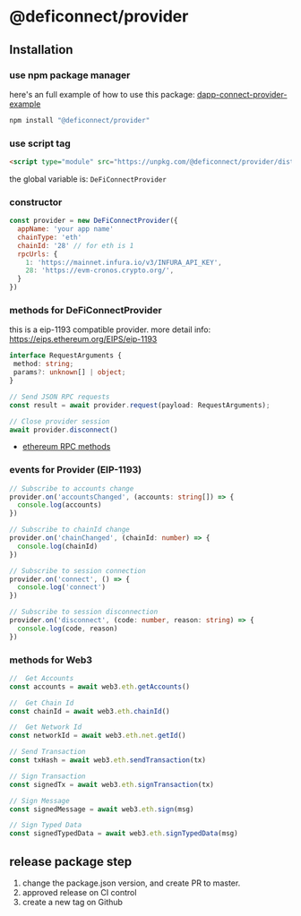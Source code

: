 # @deficonnect/provider

## Installation

### use npm package manager

here's an full example of how to use this package: [dapp-connect-provider-example](../../examples/dapp-connect-provider-example/DefiConnector.ts)

```bash
npm install "@deficonnect/provider"
```

### use script tag

```html
<script type="module" src="https://unpkg.com/@deficonnect/provider/dist/index.umd.js"></script>
```

the global variable is: `DeFiConnectProvider`

### constructor

```javascript
const provider = new DeFiConnectProvider({
  appName: 'your app name'
  chainType: 'eth'
  chainId: '28' // for eth is 1
  rpcUrls: {
    1: 'https://mainnet.infura.io/v3/INFURA_API_KEY',
    28: 'https://evm-cronos.crypto.org/',
  }
})
```

### methods for DeFiConnectProvider

this is a eip-1193 compatible provider.
more detail info: https://eips.ethereum.org/EIPS/eip-1193

```typescript
interface RequestArguments {
 method: string;
 params?: unknown[] | object;
}

// Send JSON RPC requests
const result = await provider.request(payload: RequestArguments);

// Close provider session
await provider.disconnect()
```

- [ethereum RPC methods](./ethereum-rpc.md)
  
### events for Provider (EIP-1193)

```typescript
// Subscribe to accounts change
provider.on('accountsChanged', (accounts: string[]) => {
  console.log(accounts)
})

// Subscribe to chainId change
provider.on('chainChanged', (chainId: number) => {
  console.log(chainId)
})

// Subscribe to session connection
provider.on('connect', () => {
  console.log('connect')
})

// Subscribe to session disconnection
provider.on('disconnect', (code: number, reason: string) => {
  console.log(code, reason)
})
```

### methods for Web3

```typescript
//  Get Accounts
const accounts = await web3.eth.getAccounts()

//  Get Chain Id
const chainId = await web3.eth.chainId()

//  Get Network Id
const networkId = await web3.eth.net.getId()

// Send Transaction
const txHash = await web3.eth.sendTransaction(tx)

// Sign Transaction
const signedTx = await web3.eth.signTransaction(tx)

// Sign Message
const signedMessage = await web3.eth.sign(msg)

// Sign Typed Data
const signedTypedData = await web3.eth.signTypedData(msg)
```

## release package step

1. change the package.json version, and create PR to master.
2. approved release on CI control
3. create a new tag on Github

